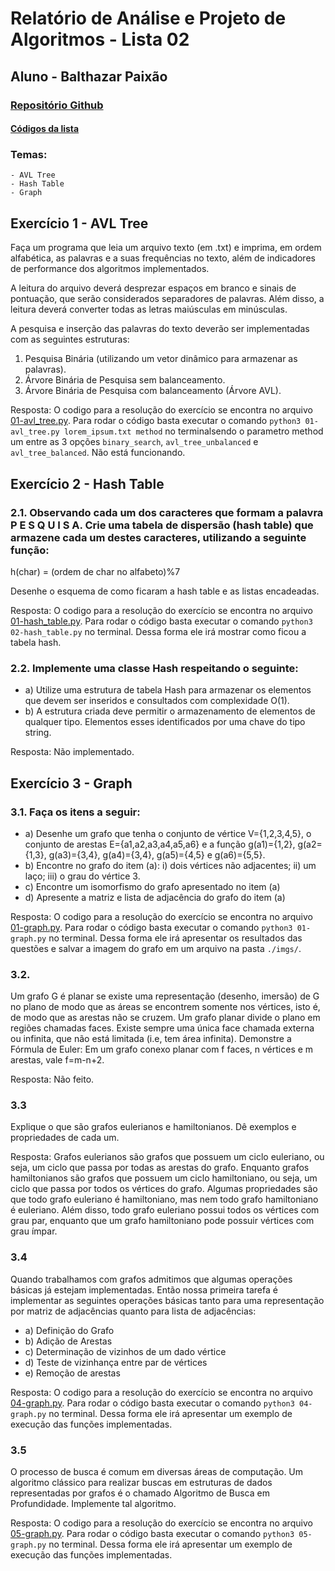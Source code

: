 # Relatório de Análise e Projeto de Algoritmos - Lista 02

## Aluno - Balthazar Paixão

### [Repositório Github](https://github.com/balthapaixao/design-and-analysis-of-algorithms/)

#### [Códigos da lista](https://github.com/balthapaixao/design-and-analysis-of-algorithms/tree/main/python-codes/assignment-02)

### Temas:

    - AVL Tree
    - Hash Table
    - Graph

## Exercício 1 - AVL Tree

Faça um programa que leia um arquivo texto (em .txt) e imprima, em ordem alfabética, as palavras e a suas frequências no texto, além de indicadores de performance dos algoritmos implementados.

A leitura do arquivo deverá desprezar espaços em branco e sinais de pontuação, que serão considerados separadores de palavras. Além disso, a leitura deverá converter todas as letras maiúsculas em minúsculas.

A pesquisa e inserção das palavras do texto deverão ser implementadas com as seguintes estruturas:

1.  Pesquisa Binária (utilizando um vetor dinâmico para armazenar as palavras).
2.  Árvore Binária de Pesquisa sem balanceamento.
3.  Árvore Binária de Pesquisa com balanceamento (Árvore AVL).

Resposta: O codigo para a resolução do exercício se encontra no arquivo [01-avl_tree.py](https://github.com/balthapaixao/design-and-analysis-of-algorithms/blob/main/python-codes/assignment-02/01-avl_tree.py). Para rodar o código basta executar o comando `python3 01-avl_tree.py lorem_ipsum.txt method` no terminalsendo o parametro method um entre as 3 opções `binary_search`, `avl_tree_unbalanced` e `avl_tree_balanced`. Não está funcionando.

## Exercício 2 - Hash Table

### 2.1. Observando cada um dos caracteres que formam a palavra P E S Q U I S A. Crie uma tabela de dispersão (hash table) que armazene cada um destes caracteres, utilizando a seguinte função:

h(char) = (ordem de char no alfabeto)%7

Desenhe o esquema de como ficaram a hash table e as listas encadeadas.

Resposta: O codigo para a resolução do exercício se encontra no arquivo [01-hash_table.py](https://github.com/balthapaixao/design-and-analysis-of-algorithms/blob/main/python-codes/assignment-02/02-hash_table.py). Para rodar o código basta executar o comando `python3 02-hash_table.py` no terminal. Dessa forma ele irá mostrar como ficou a tabela hash.

### 2.2. Implemente uma classe Hash respeitando o seguinte:

- a) Utilize uma estrutura de tabela Hash para armazenar os elementos que devem ser inseridos e consultados com complexidade O(1).
- b) A estrutura criada deve permitir o armazenamento de elementos de qualquer tipo. Elementos esses identificados por uma chave do tipo string.

Resposta: Não implementado.

## Exercício 3 - Graph

### 3.1. Faça os itens a seguir:

- a) Desenhe um grafo que tenha o conjunto de vértice V={1,2,3,4,5}, o conjunto de arestas E={a1,a2,a3,a4,a5,a6} e a função g(a1)={1,2}, g(a2={1,3}, g(a3)={3,4}, g(a4)={3,4}, g(a5)={4,5} e g(a6)={5,5}.
- b) Encontre no grafo do item (a): i) dois vértices não adjacentes; ii) um laço; iii) o grau do vértice 3.
- c) Encontre um isomorfismo do grafo apresentado no item (a)
- d) Apresente a matriz e lista de adjacência do grafo do item (a)

Resposta: O codigo para a resolução do exercício se encontra no arquivo [01-graph.py](https://github.com/balthapaixao/design-and-analysis-of-algorithms/blob/main/python-codes/assignment-02/01-graph.py). Para rodar o código basta executar o comando `python3 01-graph.py` no terminal. Dessa forma ele irá apresentar os resultados das questões e salvar a imagem do grafo em um arquivo na pasta `./imgs/`.

### 3.2.

Um grafo G é planar se existe uma representação (desenho, imersão) de G no plano de modo que as áreas se encontrem somente nos vértices, isto é, de modo que as arestas não se cruzem.
Um grafo planar divide o plano em regiões chamadas faces. Existe sempre uma única face chamada externa ou infinita, que não está limitada (i.e, tem área infinita). Demonstre a Fórmula de Euler: Em um grafo conexo planar com f faces, n vértices e m arestas, vale f=m-n+2.

Resposta: Não feito.

### 3.3

Explique o que são grafos eulerianos e hamiltonianos. Dê exemplos e propriedades de cada um.

Resposta: Grafos eulerianos são grafos que possuem um ciclo euleriano, ou seja, um ciclo que passa por todas as arestas do grafo. Enquanto grafos hamiltonianos são grafos que possuem um ciclo hamiltoniano, ou seja, um ciclo que passa por todos os vértices do grafo.
Algumas propriedades são que todo grafo euleriano é hamiltoniano, mas nem todo grafo hamiltoniano é euleriano. Além disso, todo grafo euleriano possui todos os vértices com grau par, enquanto que um grafo hamiltoniano pode possuir vértices com grau ímpar.

### 3.4

Quando trabalhamos com grafos admitimos que algumas operações básicas já estejam implementadas. Então nossa primeira tarefa é implementar as seguintes operações básicas tanto para uma representação por matriz de adjacências quanto para lista de adjacências:

- a) Definição do Grafo
- b) Adição de Arestas
- c) Determinação de vizinhos de um dado vértice
- d) Teste de vizinhança entre par de vértices
- e) Remoção de arestas

Resposta: O codigo para a resolução do exercício se encontra no arquivo [04-graph.py](https://github.com/balthapaixao/design-and-analysis-of-algorithms/blob/main/python-codes/assignment-02/04-graph.py). Para rodar o código basta executar o comando `python3 04-graph.py` no terminal. Dessa forma ele irá apresentar um exemplo de execução das funções implementadas.

### 3.5

O processo de busca é comum em diversas áreas de computação. Um algoritmo clássico para realizar buscas em estruturas de dados representadas por grafos é o chamado Algoritmo de Busca em Profundidade. Implemente tal algoritmo.

Resposta: O codigo para a resolução do exercício se encontra no arquivo [05-graph.py](https://github.com/balthapaixao/design-and-analysis-of-algorithms/blob/main/python-codes/assignment-02/05-graph.py). Para rodar o código basta executar o comando `python3 05-graph.py` no terminal. Dessa forma ele irá apresentar um exemplo de execução das funções implementadas.
